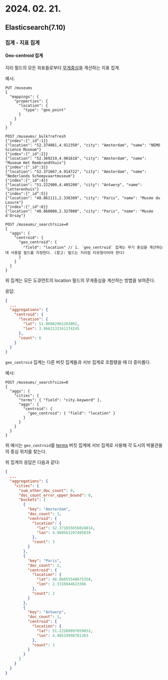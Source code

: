 # 2024. 02. 21.

## Elasticsearch(7.10)

### 집계 - 지표 집계

#### Geo-centroid 집계

지리 필드의 모든 좌표들로부터 [무게중심][wikipedia-centroid]을 계산하는 지표 집계.

예시:

```http
PUT /museums
{
  "mappings": {
    "properties": {
      "location": {
        "type": "geo_point"
      }
    }
  }
}

POST /museums/_bulk?refresh
{"index":{"_id":1}}
{"location": "52.374081,4.912350", "city": "Amsterdam", "name": "NEMO Science Museum"}
{"index":{"_id":2}}
{"location": "52.369219,4.901618", "city": "Amsterdam", "name": "Museum Het Rembrandthuis"}
{"index":{"_id":3}}
{"location": "52.371667,4.914722", "city": "Amsterdam", "name": "Nederlands Scheepvaartmuseum"}
{"index":{"_id":4}}
{"location": "51.222900,4.405200", "city": "Antwerp", "name": "Letterenhuis"}
{"index":{"_id":5}}
{"location": "48.861111,2.336389", "city": "Paris", "name": "Musée du Louvre"}
{"index":{"_id":6}}
{"location": "48.860000,2.327000", "city": "Paris", "name": "Musée d'Orsay"}

POST /museums/_search?size=0
{
  "aggs": {
    "centroid": {
      "geo_centroid": {
        "field": "location" // 1. `geo_centroid` 집계는 무기 중심을 계산하는 데 사용할 필드를 지정한다. (참고: 필드는 지리점 타유형이어야 한다)
      }
    }
  }
}
```

위 집계는 모든 도큐먼트의 location 필드의 무게중심을 계산하는 방법을 보여준다.

응답:

```json
{
  ...
  "aggregations": {
    "centroid": {
      "location": {
        "lat": 51.00982965203002,
        "lon": 3.9662131341174245
      },
      "count": 6
    }
  }
}
```

`geo_centroid` 집계는 다른 버킷 집계들과 서브 집계로 조합됐을 때 더 흥미롭다.

예시:

```http
POST /museums/_search?size=0
{
  "aggs": {
    "cities": {
      "terms": { "field": "city.keyword" },
      "aggs": {
        "centroid": {
          "geo_centroid": { "field": "location" }
        }
      }
    }
  }
}
```

위 예시는 `geo_centroid`를 [terms][agg-terms] 버킷 집계에 서브 집계로 사용해 각 도시의 박물관들의 중심 위치를 찾는다.

위 집계의 응답은 다음과 같다:

```json
{
  ...
  "aggregations": {
    "cities": {
      "sum_other_doc_count": 0,
      "doc_count_error_upper_bound": 0,
      "buckets": [
        {
          "key": "Amsterdam",
          "doc_count": 3,
          "centroid": {
            "location": {
              "lat": 52.371655656024814,
              "lon": 4.909563297405839
            },
            "count": 3
          }
        },
        {
          "key": "Paris",
          "doc_count": 2,
          "centroid": {
            "location": {
              "lat": 48.86055548675358,
              "lon": 2.3316944623366
            },
            "count": 2
          }
        },
        {
          "key": "Antwerp",
          "doc_count": 1,
          "centroid": {
            "location": {
              "lat": 51.22289997059852,
              "lon": 4.40519998781383
            },
            "count": 1
          }
        }
      ]
    }
  }
}
```



[wikipedia-centroid]: https://en.wikipedia.org/wiki/Centroid
[agg-terms]: https://www.elastic.co/guide/en/elasticsearch/reference/7.10/search-aggregations-bucket-terms-aggregation.html